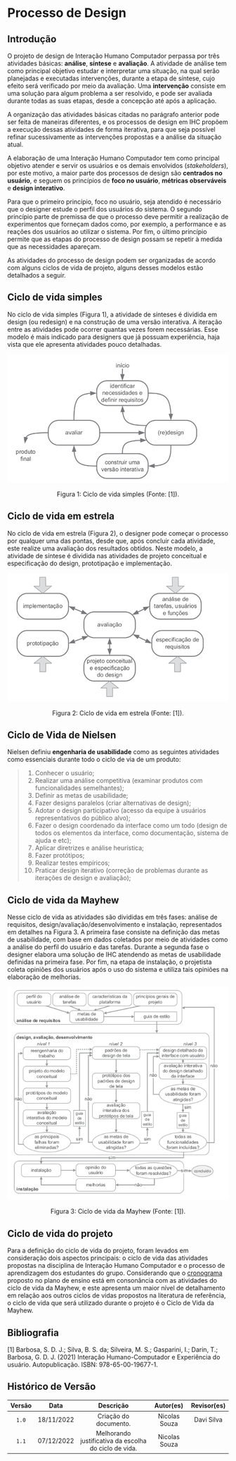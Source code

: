 # Processo de Design

## Introdução

O projeto de design de Interação Humano Computador perpassa por três atividades básicas: **análise**, **síntese** e **avaliação**. A atividade de análise tem como principal objetivo estudar e interpretar uma situação, na qual serão planejadas e executadas intervenções, durante a etapa de síntese, cujo efeito será verificado por meio da avaliação. Uma **intervenção** consiste em uma solução para algum problema a ser resolvido, e pode ser avaliada durante todas as suas etapas, desde a concepção até após a aplicação.

A organização das atividades básicas citadas no parágrafo anterior pode ser feita de maneiras diferentes, e os processos de design em IHC propõem a execução dessas atividades de forma iterativa, para que seja possível refinar sucessivamente as intervenções propostas e a análise da situação atual.

A elaboração de uma Interação Humano Computador tem como principal objetivo atender e servir os usuários e os demais envolvidos (_stakeholders_), por este motivo, a maior parte dos processos de design são **centrados no usuário**, e seguem os princípios de **foco no usuário**, **métricas observáveis** e **design interativo**.

Para que o primeiro princípio, foco no usuário, seja atendido é necessário que o designer estude o perfil dos usuários do sistema. O segundo princípio parte de premissa de que o processo deve permitir a realização de experimentos que forneçam dados como, por exemplo, a performance e as reações dos usuários ao utilizar o sistema. Por fim, o último princípio permite que as etapas do processo de design possam se repetir à medida que as necessidades apareçam.

As atividades do processo de design podem ser organizadas de acordo com alguns ciclos de vida de projeto, alguns desses modelos estão detalhados a seguir.

## Ciclo de vida simples

No ciclo de vida simples (Figura 1), a atividade de sínteses é dividida em design (ou redesign) e na construção de uma versão interativa. A iteração entre as atividades pode ocorrer quantas vezes forem necessárias. Esse modelo é mais indicado para designers que já possuam experiência, haja vista que ele apresenta atividades pouco detalhadas.

![Ciclo de vida Simples](../img/planejamento/processo_de_design/ciclo-de-vida-simples.png)

<div style="text-align: center">
<p> Figura 1: Ciclo de vida simples (Fonte: [1]).</p>
</div>

## Ciclo de vida em estrela

No ciclo de vida em estrela (Figura 2), o designer pode começar o processo por qualquer uma das pontas, desde que, após concluir cada atividade, este realize uma avaliação dos resultados obtidos. Neste modelo, a atividade de síntese é dividida nas atividades de projeto conceitual e especificação do design, prototipação e implementação.

![Ciclo de vida em Estrela](../img/planejamento/processo_de_design/ciclo-de-vida-em-estrela.png)

<div style="text-align: center">
<p> Figura 2: Ciclo de vida em estrela (Fonte: [1]).</p>
</div>

## Ciclo de Vida de Nielsen

Nielsen definiu **engenharia de usabilidade** como as seguintes atividades como essenciais durante todo o ciclo de via de um produto:

> 1. Conhecer o usuário;
> 2. Realizar uma análise competitiva (examinar produtos com funcionalidades semelhantes);
> 3. Definir as metas de usabilidade;
> 4. Fazer designs paralelos (criar alternativas de design);
> 5. Adotar o design participativo (acesso da equipe à usuários representativos do público alvo);
> 6. Fazer o design coordenado da interface como um todo (design de todos os elementos da interface, como documentação, sistema de ajuda e etc);
> 7. Aplicar diretrizes e análise heurística;
> 8. Fazer protótipos;
> 9. Realizar testes empíricos;
> 10. Praticar design iterativo (correção de problemas durante as iterações de design e avaliação);

## Ciclo de vida da Mayhew

Nesse ciclo de vida as atividades são divididas em três fases: análise de requisitos, design/avaliação/desenvolvimento e instalação, representados em detalhes na Figura 3. A primeira fase consiste na definição das metas de usabilidade, com base em dados coletados por meio de atividades como a análise do perfil do usuário e das tarefas. Durante a segunda fase o designer elabora uma solução de IHC atendendo as metas de usabilidade definidas na primeira fase. Por fim, na etapa de instalação, o projetista coleta opiniões dos usuários após o uso do sistema e utiliza tais opiniões na elaboração de melhorias.

![Ciclo de vida Mayhew](../img/planejamento/processo_de_design/ciclo-de-vida-mayhew.png)

<div style="text-align: center">
<p> Figura 3: Ciclo de vida da Mayhew (Fonte: [1]).</p>
</div>

## Ciclo de vida do projeto

Para a definição do ciclo de vida do projeto, foram levados em consideração dois aspectos principais: o ciclo de vida das atividades propostas na disciplina de Interação Humano Computador e o processo de aprendizagem dos estudantes do grupo. Considerando que o [cronograma](cronograma.md) proposto no plano de ensino está em consonância com as atividades do ciclo de vida da Mayhew, e este apresenta um maior nível de detalhamento em relação aos outros ciclos de vidas propostos na literatura de referência, o ciclo de vida que será utilizado durante o projeto é o Ciclo de Vida da Mayhew.

## Bibliografia

[1] Barbosa, S. D. J.; Silva, B. S. da; Silveira, M. S.; Gasparini, I.; Darin, T.; Barbosa, G. D. J. (2021) Interação Humano-Computador e Experiência do usuário. Autopublicação. ISBN: 978-65-00-19677-1.

## Histórico de Versão

| Versão   | Data       | Descrição            |  Autor(es)       | Revisor(es)          |
| :------: | :--------: |:-------------------: | :-----------: | :-----:          |
| `1.0`    | 18/11/2022 | Criação do documento. | Nicolas Souza | Davi Silva |
| `1.1`    | 07/12/2022 | Melhorando justificativa da escolha do ciclo de vida. | Nicolas Souza |  |
